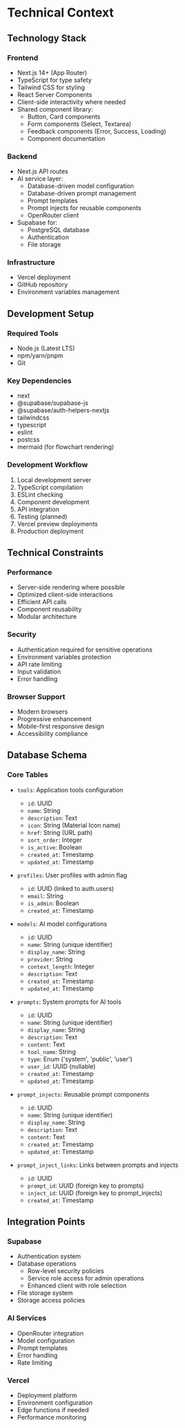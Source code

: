# Technical Context

## Technology Stack

### Frontend

- Next.js 14+ (App Router)
- TypeScript for type safety
- Tailwind CSS for styling
- React Server Components
- Client-side interactivity where needed
- Shared component library:
  - Button, Card components
  - Form components (Select, Textarea)
  - Feedback components (Error, Success, Loading)
  - Component documentation

### Backend

- Next.js API routes
- AI service layer:
  - Database-driven model configuration
  - Database-driven prompt management
  - Prompt templates
  - Prompt injects for reusable components
  - OpenRouter client
- Supabase for:
  - PostgreSQL database
  - Authentication
  - File storage

### Infrastructure

- Vercel deployment
- GitHub repository
- Environment variables management

## Development Setup

### Required Tools

- Node.js (Latest LTS)
- npm/yarn/pnpm
- Git

### Key Dependencies

- next
- @supabase/supabase-js
- @supabase/auth-helpers-nextjs
- tailwindcss
- typescript
- eslint
- postcss
- mermaid (for flowchart rendering)

### Development Workflow

1. Local development server
2. TypeScript compilation
3. ESLint checking
4. Component development
5. API integration
6. Testing (planned)
7. Vercel preview deployments
8. Production deployment

## Technical Constraints

### Performance

- Server-side rendering where possible
- Optimized client-side interactions
- Efficient API calls
- Component reusability
- Modular architecture

### Security

- Authentication required for sensitive operations
- Environment variables protection
- API rate limiting
- Input validation
- Error handling

### Browser Support

- Modern browsers
- Progressive enhancement
- Mobile-first responsive design
- Accessibility compliance

## Database Schema

### Core Tables

- `tools`: Application tools configuration
  - `id`: UUID
  - `name`: String
  - `description`: Text
  - `icon`: String (Material Icon name)
  - `href`: String (URL path)
  - `sort_order`: Integer
  - `is_active`: Boolean
  - `created_at`: Timestamp
  - `updated_at`: Timestamp

- `profiles`: User profiles with admin flag
  - `id`: UUID (linked to auth.users)
  - `email`: String
  - `is_admin`: Boolean
  - `created_at`: Timestamp

- `models`: AI model configurations
  - `id`: UUID
  - `name`: String (unique identifier)
  - `display_name`: String
  - `provider`: String
  - `context_length`: Integer
  - `description`: Text
  - `created_at`: Timestamp
  - `updated_at`: Timestamp

- `prompts`: System prompts for AI tools
  - `id`: UUID
  - `name`: String (unique identifier)
  - `display_name`: String
  - `description`: Text
  - `content`: Text
  - `tool_name`: String
  - `type`: Enum ('system', 'public', 'user')
  - `user_id`: UUID (nullable)
  - `created_at`: Timestamp
  - `updated_at`: Timestamp

- `prompt_injects`: Reusable prompt components
  - `id`: UUID
  - `name`: String (unique identifier)
  - `display_name`: String
  - `description`: Text
  - `content`: Text
  - `created_at`: Timestamp
  - `updated_at`: Timestamp

- `prompt_inject_links`: Links between prompts and injects
  - `id`: UUID
  - `prompt_id`: UUID (foreign key to prompts)
  - `inject_id`: UUID (foreign key to prompt_injects)
  - `created_at`: Timestamp

## Integration Points

### Supabase

- Authentication system
- Database operations
  - Row-level security policies
  - Service role access for admin operations
  - Enhanced client with role selection
- File storage system
- Storage access policies

### AI Services

- OpenRouter integration
- Model configuration
- Prompt templates
- Error handling
- Rate limiting

### Vercel

- Deployment platform
- Environment configuration
- Edge functions if needed
- Performance monitoring
